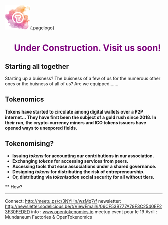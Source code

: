 ![Logoot](/uploads/logoot.png "Logoot"){.pagelogo}
<!-- TITLE: OpenTokenomics -->
<!-- SUBTITLE: welcome to the OpenTokenomics wiki main page -->



<ul><h1 style="text-align: center;"><span style="color: #800080;">Under Construction. Visit us soon!</span></h1></ul>




## Starting all together
Starting up a buisness? The buisness of a few of us for the numerous other ones or the buisness of all of us?
Are we equipped.......


## Tokenomics

**Tokens have started to circulate among digital wallets over a P2P internet...
They have first been the subject of a gold rush since 2018. In their run, the crypto-currency miners and ICO tokens issuers have opened ways to unexpored fields.**

## Tokenomising?
* **Issuing *tokens* for accounting our contributions in our association.**
* **Exchanging *tokens* for accessing services from peers.**
* **Accessing tools that ease associations under a shared governance.**
* **Designing *tokens* for distributing the risk of entrepreneurship.**
* **Or, distributing via *tokenisation* social security for all without tiers.**

** How?

---

Connect: http://meetu.ps/c/3NYHn/wzMq7/f
newsletter: http://newsletter.sodelicious.be/t/ViewEmail/j/06CF53B777A79F3C2540EF23F30FEDED 
info : www.opentokenomics.io 
meetup event pour le 19 Avril :   Mundaneum Factories & OpenTokenomics 
